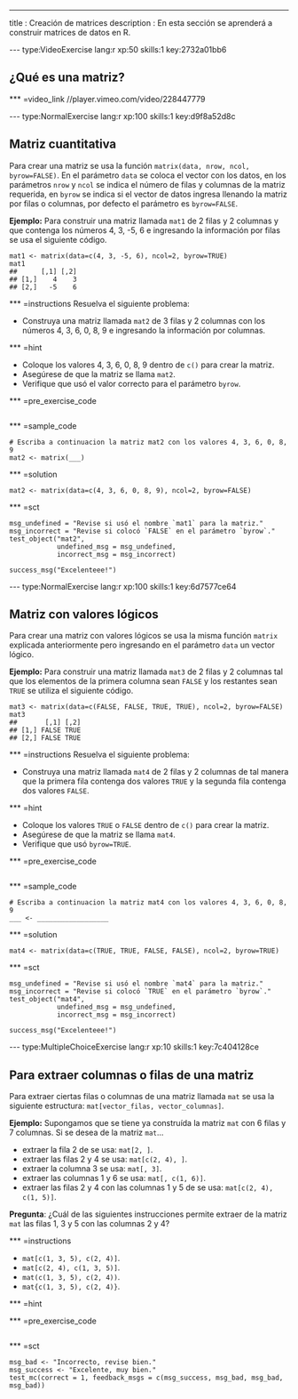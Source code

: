 ---
title       : Creación de matrices
description : En esta sección se aprenderá a construir matrices de datos en R.

--- type:VideoExercise lang:r xp:50 skills:1 key:2732a01bb6
## ¿Qué es una matriz?

*** =video_link
//player.vimeo.com/video/228447779

--- type:NormalExercise lang:r xp:100 skills:1 key:d9f8a52d8c
## Matriz cuantitativa

Para crear una matriz se usa la función `matrix(data, nrow, ncol, byrow=FALSE)`. En el parámetro `data` se coloca el vector con los datos, en los parámetros `nrow` y `ncol` se indica el número de filas y columnas de la matriz requerida, en `byrow` se indica si el vector de datos ingresa llenando la matriz por filas o columnas, por defecto el parámetro es `byrow=FALSE`.

__Ejemplo:__ Para construir una matriz llamada `mat1` de 2 filas y 2 columnas y que contenga los números 4, 3, -5, 6 e ingresando la información por filas se usa el siguiente código.

```{r}
mat1 <- matrix(data=c(4, 3, -5, 6), ncol=2, byrow=TRUE)
mat1
##      [,1] [,2]
## [1,]    4    3
## [2,]   -5    6
```

*** =instructions
Resuelva el siguiente problema:

- Construya una matriz llamada `mat2` de 3 filas y 2 columnas con los números 4, 3, 6, 0, 8, 9 e ingresando la información por columnas.

*** =hint
- Coloque los valores 4, 3, 6, 0, 8, 9 dentro de `c()` para crear la matriz.
- Asegúrese de que la matriz se llama `mat2`.
- Verifique que usó el valor correcto para el parámetro `byrow`.


*** =pre_exercise_code
```{r}

```

*** =sample_code
```{r}
# Escriba a continuacion la matriz mat2 con los valores 4, 3, 6, 0, 8, 9
mat2 <- matrix(___)
```

*** =solution
```{r}
mat2 <- matrix(data=c(4, 3, 6, 0, 8, 9), ncol=2, byrow=FALSE)
```

*** =sct
```{r}
msg_undefined = "Revise si usó el nombre `mat1` para la matriz."
msg_incorrect = "Revise si colocó `FALSE` en el parámetro `byrow`."
test_object("mat2",
            undefined_msg = msg_undefined,
            incorrect_msg = msg_incorrect) 

success_msg("Excelenteee!")
```

--- type:NormalExercise lang:r xp:100 skills:1 key:6d7577ce64
## Matriz con valores lógicos

Para crear una matriz con valores lógicos se usa la misma función `matrix` explicada anteriormente pero ingresando en el parámetro `data` un vector lógico.

__Ejemplo:__ Para construir una matriz llamada `mat3` de 2 filas y 2 columnas tal que los elementos de la primera columna sean `FALSE` y los restantes sean `TRUE` se utiliza el siguiente código.

```{r}
mat3 <- matrix(data=c(FALSE, FALSE, TRUE, TRUE), ncol=2, byrow=FALSE)
mat3
##       [,1] [,2]
## [1,] FALSE TRUE
## [2,] FALSE TRUE
```

*** =instructions
Resuelva el siguiente problema:

- Construya una matriz llamada `mat4` de 2 filas y 2 columnas de tal manera que la primera fila contenga dos valores `TRUE` y la segunda fila contenga dos valores `FALSE`.

*** =hint
- Coloque los valores `TRUE` o `FALSE` dentro de `c()` para crear la matriz.
- Asegúrese de que la matriz se llama `mat4`.
- Verifique que usó `byrow=TRUE`.


*** =pre_exercise_code
```{r}

```

*** =sample_code
```{r}
# Escriba a continuacion la matriz mat4 con los valores 4, 3, 6, 0, 8, 9
___ <- __________________
```

*** =solution
```{r}
mat4 <- matrix(data=c(TRUE, TRUE, FALSE, FALSE), ncol=2, byrow=TRUE)
```

*** =sct
```{r}
msg_undefined = "Revise si usó el nombre `mat4` para la matriz."
msg_incorrect = "Revise si colocó `TRUE` en el parámetro `byrow`."
test_object("mat4",
            undefined_msg = msg_undefined,
            incorrect_msg = msg_incorrect) 

success_msg("Excelenteee!")
```

--- type:MultipleChoiceExercise lang:r xp:10 skills:1 key:7c404128ce
## Para extraer columnas o filas de una matriz

Para extraer ciertas filas o columnas de una matriz llamada `mat` se usa la siguiente estructura: `mat[vector_filas, vector_columnas]`.

__Ejemplo:__ Supongamos que se tiene ya construída la matriz `mat` con 6 filas y 7 columnas. Si se desea de la matriz `mat`...

- extraer la fila 2 de se usa: `mat[2, ]`.
- extraer las filas 2 y 4 se usa: `mat[c(2, 4), ]`.
- extraer la columna 3 se usa: `mat[, 3]`.
- extraer las columnas 1 y 6 se usa: `mat[, c(1, 6)]`.
- extraer las filas 2 y 4 con las columnas 1 y 5 de se usa: `mat[c(2, 4), c(1, 5)]`.

__Pregunta__:
¿Cuál de las siguientes instrucciones permite extraer de la matriz `mat` las filas 1, 3 y 5 con las columnas 2 y 4?

*** =instructions
- `mat[c(1, 3, 5), c(2, 4)]`.
- `mat[c(2, 4), c(1, 3, 5)]`.
- `mat(c(1, 3, 5), c(2, 4))`.
- `mat{c(1, 3, 5), c(2, 4)}`.

*** =hint

*** =pre_exercise_code
```{r}

```

*** =sct
```{r}
msg_bad <- "Incorrecto, revise bien."
msg_success <- "Excelente, muy bien."
test_mc(correct = 1, feedback_msgs = c(msg_success, msg_bad, msg_bad, msg_bad))
```
